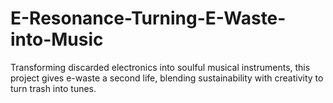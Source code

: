 # E-Resonance-Turning-E-Waste-into-Music
Transforming discarded electronics into soulful musical instruments, this project gives e-waste a second life, blending sustainability with creativity to turn trash into tunes.
